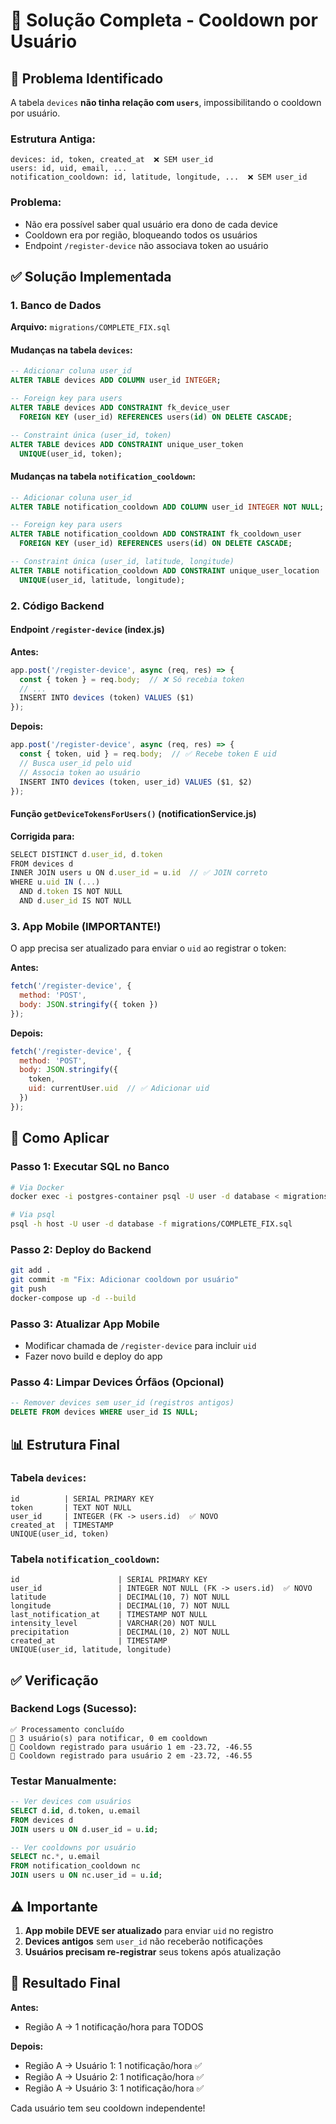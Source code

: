 # 🔧 Solução Completa - Cooldown por Usuário

## 🎯 Problema Identificado

A tabela `devices` **não tinha relação com `users`**, impossibilitando o cooldown por usuário.

### Estrutura Antiga:
```
devices: id, token, created_at  ❌ SEM user_id
users: id, uid, email, ...
notification_cooldown: id, latitude, longitude, ...  ❌ SEM user_id
```

### Problema:
- Não era possível saber qual usuário era dono de cada device
- Cooldown era por região, bloqueando todos os usuários
- Endpoint `/register-device` não associava token ao usuário

## ✅ Solução Implementada

### 1. Banco de Dados

**Arquivo:** `migrations/COMPLETE_FIX.sql`

#### Mudanças na tabela `devices`:
```sql
-- Adicionar coluna user_id
ALTER TABLE devices ADD COLUMN user_id INTEGER;

-- Foreign key para users
ALTER TABLE devices ADD CONSTRAINT fk_device_user 
  FOREIGN KEY (user_id) REFERENCES users(id) ON DELETE CASCADE;

-- Constraint única (user_id, token)
ALTER TABLE devices ADD CONSTRAINT unique_user_token 
  UNIQUE(user_id, token);
```

#### Mudanças na tabela `notification_cooldown`:
```sql
-- Adicionar coluna user_id
ALTER TABLE notification_cooldown ADD COLUMN user_id INTEGER NOT NULL;

-- Foreign key para users
ALTER TABLE notification_cooldown ADD CONSTRAINT fk_cooldown_user 
  FOREIGN KEY (user_id) REFERENCES users(id) ON DELETE CASCADE;

-- Constraint única (user_id, latitude, longitude)
ALTER TABLE notification_cooldown ADD CONSTRAINT unique_user_location 
  UNIQUE(user_id, latitude, longitude);
```

### 2. Código Backend

#### Endpoint `/register-device` (index.js)

**Antes:**
```javascript
app.post('/register-device', async (req, res) => {
  const { token } = req.body;  // ❌ Só recebia token
  // ...
  INSERT INTO devices (token) VALUES ($1)
});
```

**Depois:**
```javascript
app.post('/register-device', async (req, res) => {
  const { token, uid } = req.body;  // ✅ Recebe token E uid
  // Busca user_id pelo uid
  // Associa token ao usuário
  INSERT INTO devices (token, user_id) VALUES ($1, $2)
});
```

#### Função `getDeviceTokensForUsers()` (notificationService.js)

**Corrigida para:**
```javascript
SELECT DISTINCT d.user_id, d.token
FROM devices d
INNER JOIN users u ON d.user_id = u.id  // ✅ JOIN correto
WHERE u.uid IN (...)
  AND d.token IS NOT NULL
  AND d.user_id IS NOT NULL
```

### 3. App Mobile (IMPORTANTE!)

O app precisa ser atualizado para enviar o `uid` ao registrar o token:

**Antes:**
```javascript
fetch('/register-device', {
  method: 'POST',
  body: JSON.stringify({ token })
});
```

**Depois:**
```javascript
fetch('/register-device', {
  method: 'POST',
  body: JSON.stringify({ 
    token,
    uid: currentUser.uid  // ✅ Adicionar uid
  })
});
```

## 🚀 Como Aplicar

### Passo 1: Executar SQL no Banco
```bash
# Via Docker
docker exec -i postgres-container psql -U user -d database < migrations/COMPLETE_FIX.sql

# Via psql
psql -h host -U user -d database -f migrations/COMPLETE_FIX.sql
```

### Passo 2: Deploy do Backend
```bash
git add .
git commit -m "Fix: Adicionar cooldown por usuário"
git push
docker-compose up -d --build
```

### Passo 3: Atualizar App Mobile
- Modificar chamada de `/register-device` para incluir `uid`
- Fazer novo build e deploy do app

### Passo 4: Limpar Devices Órfãos (Opcional)
```sql
-- Remover devices sem user_id (registros antigos)
DELETE FROM devices WHERE user_id IS NULL;
```

## 📊 Estrutura Final

### Tabela `devices`:
```
id          | SERIAL PRIMARY KEY
token       | TEXT NOT NULL
user_id     | INTEGER (FK -> users.id)  ✅ NOVO
created_at  | TIMESTAMP
UNIQUE(user_id, token)
```

### Tabela `notification_cooldown`:
```
id                      | SERIAL PRIMARY KEY
user_id                 | INTEGER NOT NULL (FK -> users.id)  ✅ NOVO
latitude                | DECIMAL(10, 7) NOT NULL
longitude               | DECIMAL(10, 7) NOT NULL
last_notification_at    | TIMESTAMP NOT NULL
intensity_level         | VARCHAR(20) NOT NULL
precipitation           | DECIMAL(10, 2) NOT NULL
created_at              | TIMESTAMP
UNIQUE(user_id, latitude, longitude)
```

## ✅ Verificação

### Backend Logs (Sucesso):
```
✅ Processamento concluído
📱 3 usuário(s) para notificar, 0 em cooldown
📝 Cooldown registrado para usuário 1 em -23.72, -46.55
📝 Cooldown registrado para usuário 2 em -23.72, -46.55
```

### Testar Manualmente:
```sql
-- Ver devices com usuários
SELECT d.id, d.token, u.email 
FROM devices d 
JOIN users u ON d.user_id = u.id;

-- Ver cooldowns por usuário
SELECT nc.*, u.email 
FROM notification_cooldown nc 
JOIN users u ON nc.user_id = u.id;
```

## ⚠️ Importante

1. **App mobile DEVE ser atualizado** para enviar `uid` no registro
2. **Devices antigos** sem `user_id` não receberão notificações
3. **Usuários precisam re-registrar** seus tokens após atualização

## 🎉 Resultado Final

**Antes:**
- Região A → 1 notificação/hora para TODOS

**Depois:**
- Região A → Usuário 1: 1 notificação/hora ✅
- Região A → Usuário 2: 1 notificação/hora ✅
- Região A → Usuário 3: 1 notificação/hora ✅

Cada usuário tem seu cooldown independente!
